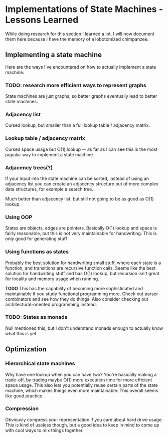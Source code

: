 # Implementations of State Machines - Lessons Learned

While doing research for this section I learned a lot. I will now document them here because I have the memory of a lobotomized chimpanzee.

## Implementing a state machine

Here are the ways I've encountered on how to actually implement a state machine:

### TODO: research more efficient ways to represent graphs

State machines are just graphs, so better graphs eventually lead to better state machines.

### Adjacency list

Cursed lookup, but smaller than a full lookup table / adjacency matrix.

### Lookup table / adjacency matrix

Cursed space usage but O(1) lookup -- as far as I can see this is the most popular way to implement a state machine

### Adjacency trees(?)

If your input into the state machine can be sorted, instead of using an adjacency list you can create an adjacency structure out of more complex data structures, for example a search tree.

Much better than adjacency list, but still not going to be as good as O(1) lookup.

### Using OOP

States are objects, edges are pointers. Basically O(1) lookup and space is fairly reasonable, but this is not very maintainable for handwriting. This is only good for generating stuff

### Using functions as states

Probably the best solution for handwriting small stuff, where each state is a function, and transitions are recursive function calls. Seems like the best solution for handwriting stuff and has O(1) lookup, but recursion isn't great for locality and memory usage when running.

**TODO** This has the capability of becoming more sophisticated and maintainable if you study functional programming more. Check out parser combinators and see how they do things. Also consider checking out architectural-oriented programming instead.

### TODO: States as monads

Null mentioned this, but I don't understand monads enough to actually know what this is yet.

## Optimization

### Hierarchical state machines

Why have one lookup when you can have two? You're basically making a trade-off, by trading maybe O(1) more execution time for more efficient space usage. This also lets you potentially reuse certain parts of the state machine, which makes things even more maintainable. This overall seems like good practice.

### Compression

Obviously compress your representation if you care about hard drive usage. This is kind of useless though, but a good idea to keep in mind to come up with cool ways to mix things together.
